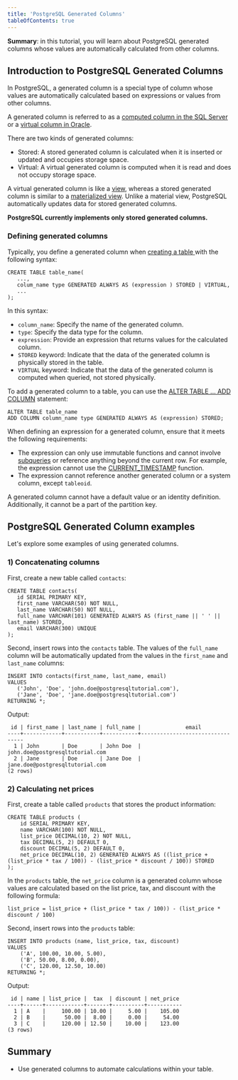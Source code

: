 ```yaml
---
title: 'PostgreSQL Generated Columns'
tableOfContents: true
---
```


**Summary**: in this tutorial, you will learn about PostgreSQL generated columns whose values are automatically calculated from other columns.



## Introduction to PostgreSQL Generated Columns



In PostgreSQL, a generated column is a special type of column whose values are automatically calculated based on expressions or values from other columns.



A generated column is referred to as a [computed column in the SQL Server](https://www.sqlservertutorial.net/sql-server-basics/sql-server-computed-columns/) or a [virtual column in Oracle](https://www.oracletutorial.com/oracle-basics/oracle-virtual-column/).



There are two kinds of generated columns:



- Stored: A stored generated column is calculated when it is inserted or updated and occupies storage space.
- Virtual: A virtual generated column is computed when it is read and does not occupy storage space.


A virtual generated column is like a [view](https://www.postgresqltutorial.com/postgresql-views/), whereas a stored generated column is similar to a [materialized view](https://www.postgresqltutorial.com/postgresql-views/postgresql-materialized-views/). Unlike a material view, PostgreSQL automatically updates data for stored generated columns.



**PostgreSQL currently implements only stored generated columns.**



### Defining generated columns



Typically, you define a generated column when [creating a table ](/docs/postgresql/postgresql-create-table)with the following syntax:



```
CREATE TABLE table_name(
   ...,
   colum_name type GENERATED ALWAYS AS (expression ) STORED | VIRTUAL,
   ...
);
```



In this syntax:



- `column_name`: Specify the name of the generated column.
- `type`: Specify the data type for the column.
- `expression`: Provide an expression that returns values for the calculated column.
- `STORED` keyword: Indicate that the data of the generated column is physically stored in the table.
- `VIRTUAL` keyword: Indicate that the data of the generated column is computed when queried, not stored physically.


To add a generated column to a table, you can use the [ALTER TABLE ... ADD COLUMN](/docs/postgresql/postgresql-add-column) statement:



```
ALTER TABLE table_name
ADD COLUMN column_name type GENERATED ALWAYS AS (expression) STORED;
```



When defining an expression for a generated column, ensure that it meets the following requirements:



- The expression can only use immutable functions and cannot involve [subqueries](/docs/postgresql/postgresql-subquery/) or reference anything beyond the current row. For example, the expression cannot use the [CURRENT_TIMESTAMP](https://www.postgresqltutorial.com/postgresql-date-functions/postgresql-current_timestamp) function.
- The expression cannot reference another generated column or a system column, except `tableoid`.


A generated column cannot have a default value or an identity definition. Additionally, it cannot be a part of the partition key.



## PostgreSQL Generated Column examples



Let's explore some examples of using generated columns.



### 1) Concatenating columns



First, create a new table called `contacts`:



```
CREATE TABLE contacts(
   id SERIAL PRIMARY KEY,
   first_name VARCHAR(50) NOT NULL,
   last_name VARCHAR(50) NOT NULL,
   full_name VARCHAR(101) GENERATED ALWAYS AS (first_name || ' ' || last_name) STORED,
   email VARCHAR(300) UNIQUE
);
```



Second, insert rows into the `contacts` table. The values of the `full_name` column will be automatically updated from the values in the `first_name` and `last_name` columns:



```
INSERT INTO contacts(first_name, last_name, email)
VALUES
   ('John', 'Doe', 'john.doe@postgresqltutorial.com'),
   ('Jane', 'Doe', 'jane.doe@postgresqltutorial.com')
RETURNING *;
```



Output:



```
 id | first_name | last_name | full_name |              email
----+------------+-----------+-----------+---------------------------------
  1 | John       | Doe       | John Doe  | john.doe@postgresqltutorial.com
  2 | Jane       | Doe       | Jane Doe  | jane.doe@postgresqltutorial.com
(2 rows)
```



### 2) Calculating net prices



First, create a table called `products` that stores the product information:



```
CREATE TABLE products (
    id SERIAL PRIMARY KEY,
    name VARCHAR(100) NOT NULL,
    list_price DECIMAL(10, 2) NOT NULL,
    tax DECIMAL(5, 2) DEFAULT 0,
    discount DECIMAL(5, 2) DEFAULT 0,
    net_price DECIMAL(10, 2) GENERATED ALWAYS AS ((list_price + (list_price * tax / 100)) - (list_price * discount / 100)) STORED
);
```



In the `products` table, the `net_price` column is a generated column whose values are calculated based on the list price, tax, and discount with the following formula:



```
list_price = list_price + (list_price * tax / 100)) - (list_price * discount / 100)
```



Second, insert rows into the `products` table:



```
INSERT INTO products (name, list_price, tax, discount)
VALUES
    ('A', 100.00, 10.00, 5.00),
    ('B', 50.00, 8.00, 0.00),
    ('C', 120.00, 12.50, 10.00)
RETURNING *;
```



Output:



```
 id | name | list_price |  tax  | discount | net_price
----+------+------------+-------+----------+-----------
  1 | A    |     100.00 | 10.00 |     5.00 |    105.00
  2 | B    |      50.00 |  8.00 |     0.00 |     54.00
  3 | C    |     120.00 | 12.50 |    10.00 |    123.00
(3 rows)
```



## Summary



- Use generated columns to automate calculations within your table.
